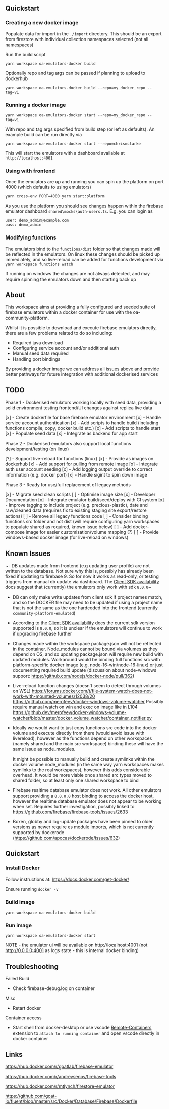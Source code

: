 ## Quickstart

### Creating a new docker image

Populate data for import in the `./import` directory. This should be an export from firestore with individual collection namespaces selected (not all namespaces)

Run the build script

```
yarn workspace oa-emulators-docker build
```

Optionally repo and tag args can be passed if planning to upload to dockerhub

```
yarn workspace oa-emulators-docker build --repo=my_docker_repo --tag=v1
```

### Running a docker image

```
yarn workspace oa-emulators-docker start --repo=my_docker_repo --tag=v1
```

With repo and tag args specified from build step (or left as defaults). An example build can be run directly via

```
yarn workspace oa-emulators-docker start --repo=chrismclarke
```

This will start the emulators with a dashboard available at `http://localhost:4001`

### Using with frontend

Once the emulators are up and running you can spin up the platform on port 4000 (which defaults to using emulators)

```
yarn cross-env PORT=4000 yarn start:platform
```

As you use the platform you should see changes happen within the firebase emulator dashboard
`shared\mocks\auth-users.ts`. E.g. you can login as

```
user: demo_admin@example.com
pass: demo_admin
```

### Modifying functions

The emulators bind to the `functions/dist` folder so that changes made will be reflected in the emulators. On linux these changes should be picked up immediately, and so live-reload can be added for functions development via `yarn workspace functions watch`

If running on windows the changes are not always detected, and may require spinning the emulators down and then starting back up

## About

This workspace aims at providing a fully configured and seeded suite of firebase emulators within a docker container for use with the oa-community-platform.

Whilst it is possible to download and execute firebase emulators directly, there are a few problems related to do so including:

- Required java download
- Configuring service account and/or additional auth
- Manual seed data required
- Handling port bindings

By providing a docker image we can address all issues above and provide better pathways for future integration with additional dockerised services

## TODO

Phase 1 - Dockerised emulators working locally with seed data, providing a solid environment testing frontend/UI changes against replica live data

[x] - Create dockerfile for base firebase emulator environment
[x] - Handle service account authentication
[x] - Add scripts to handle build (including functions compile, copy, docker build etc.)
[x] - Add scripts to handle start
[x] - Populate seed data
[x] - Integrate as backend for app start

Phase 2 - Dockerised emulators also support local functions development/testing (on linux)

[?] - Support live-reload for functions (linux)
[x] - Provide as images on dockerhub
[x] - Add support for pulling from remote image
[x] - Integrate auth user account seeding
[x] - Add logging output override to correct information (e.g. docker port)
[x] - Handle sigint to spin down image

Phase 3 - Ready for use/full replacement of legacy methods

[x] - Migrate seed clean scripts
[ ] - Optimise image size
[x] - Developer Documentation
[x] - Integrate emulator build/seed/deploy with CI system
[x] - Improve tagging to include project (e.g. precious-plastic), date and raw/cleaned data
(requires fix to existing staging site export/restore actions)
[ ] - Remove all legacy functions code
[ ] - Consider binding functions src folder and not dist (will require configuring yarn workspaces to populate shared as required, known issue below)
[ ] - Add docker-compose image for easier customisation/volume mapping (?)
[ ] - Provide windows-based docker image (for live-reload on windows)

## Known Issues

~- DB updates made from frontend (e.g updating user profile) are not written to the database. Not sure why this is, possibly has already been fixed if updating to firebase 9. So for now it works as read-only, or testing triggers from manual db update via dashboard. The [Client SDK availability](https://firebase.google.com/docs/emulator-suite/install_and_configure#client_sdk_availability) docs suggest that (currently) the emulators only work with sdk `8.0.0`~

- DB can only make write updates from client sdk if project names match, and so the DOCKER file may need to be updated if using a project name that is not the same as the one hardcoded into the frontend (currently `community-platform-emulated`)

- According to the [Client SDK availability](https://firebase.google.com/docs/emulator-suite/install_and_configure#client_sdk_availability) docs the current sdk version supported is `8.0.0`, so it is unclear if the emulators will continue to work if upgrading firebase further

- Changes made within the workspace package.json will not be reflected in the container.
  Node_modules cannot be bound via volumes as they depend on OS, and so updating package.json will require new build with updated modules. Workaround would be binding full functions src with platform-specific docker image (e.g. node-16-win/node-16-linux) or just documenting required build update (discussion about node-windows support: https://github.com/nodejs/docker-node/pull/362)

- Live-reload function changes (doesn't seem to detect through volumes on WSL)
  https://forums.docker.com/t/file-system-watch-does-not-work-with-mounted-volumes/12038/20
  https://github.com/merofeev/docker-windows-volume-watcher
  Possibly require manual watch on win and exec on image like in L104 https://github.dev/merofeev/docker-windows-volume-watcher/blob/master/docker_volume_watcher/container_notifier.py

- Ideally we would want to just copy functions src code into the docker volume and execute directly from there (would avoid issue with livereload), however as the functions depend on other workspaces (namely shared and the main src workspace) binding these will have the same issue as node_modules.

  It might be possible to manually build and create symlinks within the docker volume node_modules (in the same way yarn workspaces makes symlinks to the real workspaces), however this adds considerable overhead. It would be more viable once shared src types moved to shared folder, so at least only one shared workspace to bind

- Firebase realtime database emulator does not work. All other emulators support providing a `0.0.0.0` host binding to access the docker host, however the realtime database emulator does not appear to be working when set.
  Requires further investigation, possibly linked to https://github.com/firebase/firebase-tools/issues/2633

- Boxen, globby and log-update packages have been pinned to older versions as newer require es module imports, which is not currently supported by dockerode (https://github.com/apocas/dockerode/issues/632)

## Quickstart

### Install Docker

Follow instructions at: https://docs.docker.com/get-docker/

Ensure running `docker -v`

### Build image

```
yarn workspace oa-emulators-docker build
```

### Run image

```
yarn workspace oa-emulators-docker start
```

NOTE - the emulator ui will be available on http://localhost:4001
(not http://0.0.0.0:4001 as logs state - this is internal docker binding)

## Troubleshooting

Failed Build

- Check firebase-debug.log on container

Misc

- Retart docker

Container access

- Start shell from docker-desktop or use vscode [Remote-Containers](https://marketplace.visualstudio.com/items?itemName=ms-vscode-remote.remote-containers) extension to `attach to running container` and open vscode directly in docker container

## Links

https://hub.docker.com/r/goatlab/firebase-emulator

https://hub.docker.com/r/andreysenov/firebase-tools

https://hub.docker.com/r/mtlynch/firestore-emulator

https://github.com/goat-io/fluent/blob/master/src/Docker/Database/Firebase/Dockerfile
